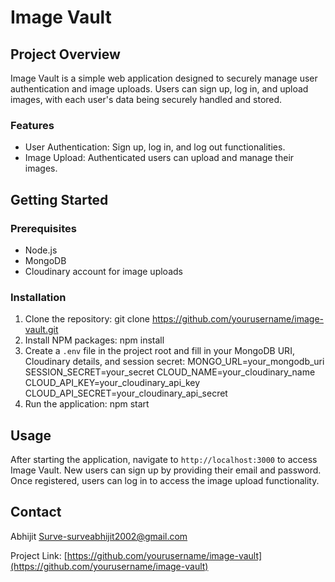 # Image Vault

## Project Overview

Image Vault is a simple web application designed to securely manage user authentication and image uploads. Users can sign up, log in, and upload images, with each user's data being securely handled and stored.

### Features

- User Authentication: Sign up, log in, and log out functionalities.
- Image Upload: Authenticated users can upload and manage their images.

## Getting Started

### Prerequisites

- Node.js
- MongoDB
- Cloudinary account for image uploads

### Installation

1. Clone the repository:
   git clone https://github.com/yourusername/image-vault.git
2. Install NPM packages:
   npm install
3. Create a `.env` file in the project root and fill in your MongoDB URI, Cloudinary details, and session secret:
   MONGO_URL=your_mongodb_uri
   SESSION_SECRET=your_secret
   CLOUD_NAME=your_cloudinary_name
   CLOUD_API_KEY=your_cloudinary_api_key
   CLOUD_API_SECRET=your_cloudinary_api_secret
4. Run the application:
   npm start

## Usage

After starting the application, navigate to `http://localhost:3000` to access Image Vault. New users can sign up by providing their email and password. Once registered, users can log in to access the image upload functionality.


## Contact

Abhijit Surve-surveabhijit2002@gmail.com

Project Link: [https://github.com/yourusername/image-vault](https://github.com/yourusername/image-vault)